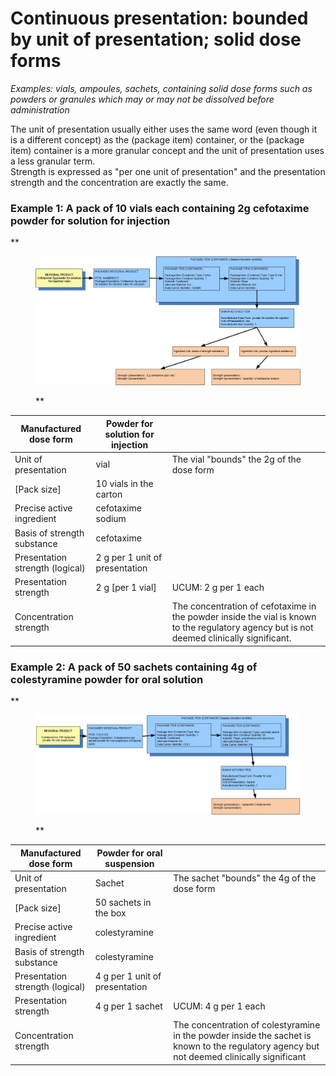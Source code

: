 # Continuous presentation: bounded by unit of presentation; solid dose forms

_Examples: vials, ampoules, sachets, containing solid dose forms such as powders or granules which may or may not be dissolved before administration_

The unit of presentation usually either uses the same word (even though it is a different concept) as the (package item) container, or the (package item) container is a more granular concept and the unit of presentation uses a less granular term.  
Strength is expressed as "per one unit of presentation" and the presentation strength and the concentration are exactly the same.

### **Example 1: A pack of 10 vials each containing 2g cefotaxime powder for solution for injection**

**

<figure><img src="images/304775955.jpg" alt="" title=""><figcaption><p>**</p></figcaption></figure>

| Manufactured dose form | Powder for solution for injection |   |
|---|---|---|
| Unit of presentation | vial | The vial "bounds" the 2g of the dose form |
| [Pack size] | 10 vials in the carton |   |
| Precise active ingredient | cefotaxime sodium |   |
| Basis of strength substance | cefotaxime |   |
| Presentation strength (logical) | 2 g per 1 unit of presentation |   |
| Presentation strength | 2 g [per 1 vial] | UCUM: 2 g per 1 each |
| Concentration strength |   | The concentration of cefotaxime in the powder inside the vial is known to the regulatory agency but is not deemed clinically significant. |

  

### **Example 2: A pack of 50 sachets containing 4g of colestyramine powder for oral solution**

**

<figure><img src="images/304775956.jpg" alt="" title=""><figcaption><p>**</p></figcaption></figure>

| Manufactured dose form | Powder for oral suspension |   |
|---|---|---|
| Unit of presentation | Sachet | The sachet "bounds" the 4g of the dose form |
| [Pack size] | 50 sachets in the box |   |
| Precise active ingredient | colestyramine |   |
| Basis of strength substance | colestyramine |   |
| Presentation strength (logical) | 4 g per 1 unit of presentation |   |
| Presentation strength | 4 g per 1 sachet | UCUM: 4 g per 1 each |
| Concentration strength |   | The concentration of colestyramine in the powder inside the sachet is known to the regulatory agency but not deemed clinically significant |

